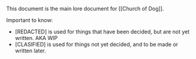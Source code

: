 This document is the main lore document for [[Church of Dog]].

Important to know:
- \[REDACTED] is used for things that have been decided, but are not yet written. AKA WIP
- \[CLASIFIED] is used for things not yet decided, and to be made or written later.